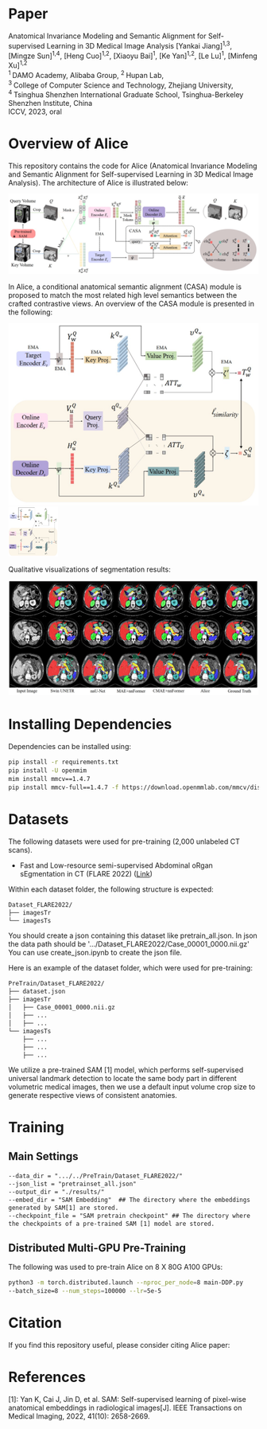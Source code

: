 # Paper
Anatomical Invariance Modeling and Semantic Alignment for Self-supervised Learning in 3D Medical Image Analysis
[Yankai Jiang]<sup>1,3</sup>, [Mingze Sun]<sup>1,4</sup>, [Heng Cuo]<sup>1,2</sup>,  [Xiaoyu Bai]<sup>1</sup>, [Ke Yan]<sup>1,2</sup>, [Le Lu]<sup>1</sup>, [Minfeng Xu]<sup>1,2</sup> <br/>
<sup>1 </sup>DAMO Academy, Alibaba Group,   <sup>2 </sup>Hupan Lab,  <br/>
<sup>3 </sup>College of Computer Science and Technology, Zhejiang University, <br/>
<sup>4 </sup>Tsinghua Shenzhen International Graduate School, Tsinghua-Berkeley Shenzhen Institute, China <br/>
ICCV, 2023, oral <br/>

# Overview of Alice
This repository contains the code for Alice (Anatomical Invariance Modeling and Semantic Alignment for Self-supervised Learning in 3D Medical Image Analysis). The architecture of Alice is illustrated below:

![image](./asset/fig2.jpg)

In Alice, a conditional anatomical semantic alignment (CASA) module is proposed to match the most related high level semantics between the crafted contrastive views. An overview of the CASA module is presented in the following:

![image](./asset/fig3.jpg)
<img src="./asset/fig3.jpg" width="100" height="100"/>

Qualitative visualizations of segmentation results:

![image](./asset/fig4.jpg)


# Installing Dependencies
Dependencies can be installed using:
``` bash
pip install -r requirements.txt
pip install -U openmim
mim install mmcv==1.4.7
pip install mmcv-full==1.4.7 -f https://download.openmmlab.com/mmcv/dist/cu102/torch1.9/index.html
```

# Datasets

The following datasets were used for pre-training (2,000 unlabeled CT scans). 

- Fast and Low-resource semi-supervised Abdominal oRgan sEgmentation in CT (FLARE 2022) ([Link](https://flare22.grand-challenge.org/))


Within each dataset folder, the following structure is expected:

    Dataset_FLARE2022/
    ├── imagesTr
    └── imagesTs

You should create a json containing this dataset like pretrain_all.json.
In json the data path should be '.../Dataset_FLARE2022/Case_00001_0000.nii.gz'
You can use create_json.ipynb to create the json file.

Here is an example of the dataset folder, which were used for pre-training:

    PreTrain/Dataset_FLARE2022/
    ├── dataset.json
    ├── imagesTr
    │   ├── Case_00001_0000.nii.gz
    │   ├── ...
    │   ├── ...
    └── imagesTs
        ├── ...
        ├── ...
        ├── ...

We utilize a pre-trained SAM [1] model, which performs self-supervised universal landmark detection to locate the same
body part in different volumetric medical images, then we use a default input volume crop size to generate respective views of consistent anatomies.

# Training

## Main Settings
```
--data_dir = ".../../PreTrain/Dataset_FLARE2022/"
--json_list = "pretrainset_all.json"
--output_dir = "./results/"
--embed_dir = "SAM Embedding"  ## The directory where the embeddings generated by SAM[1] are stored.
--checkpoint_file = "SAM pretrain checkpoint" ## The directory where the checkpoints of a pre-trained SAM [1] model are stored.
```

## Distributed Multi-GPU Pre-Training

The following was used to pre-train Alice on 8 X 80G A100 GPUs:

```bash
python3 -m torch.distributed.launch --nproc_per_node=8 main-DDP.py
--batch_size=8 --num_steps=100000 --lr=5e-5
```

# Citation
If you find this repository useful, please consider citing Alice paper:


# References
[1]: Yan K, Cai J, Jin D, et al. SAM: Self-supervised learning of pixel-wise anatomical embeddings in radiological images[J]. IEEE Transactions on Medical Imaging, 2022, 41(10): 2658-2669.
